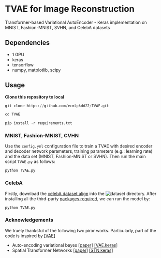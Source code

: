 # TVAE for Image Reconstruction
Transformer-based Variational AutoEncoder - Keras implementation on MNIST, Fashion-MNIST, SVHN, and CelebA datasets

## Dependencies

- 1 GPU
- keras
- tensorflow
- numpy, matplotlib, scipy 

## Usage

**Clone this repository to local**

```python
git clone https://github.com/ecmlpkdd22/TVAE.git

cd TVAE

pip install -r requirements.txt
```

### MNIST, Fashion-MNIST, CVHN

Use the ```config.yml``` configuration file to train a TVAE with desired encoder and decoder network parameters, training parameters (e.g.: learning rate) and the data set (MNIST, Fashion-MNIST or SVHN). Then run the main script ```TVAE.py``` as follows:

```bash
python TVAE.py
```


### CelebA

Firstly, download the [celebA dataset align](http://mmlab.ie.cuhk.edu.hk/projects/CelebA.html) into the ![dataset](dataset/) directory. After installing all the third-party [packages required](https://keras.io/examples/generative/dcgan_overriding_train_step/),  we can run the model by:

```python
python TVAE.py
```

### Acknowledgements
We truely thanksful of the following two piror works. Particularly, part of the code is inspired by [[VAE]](https://github.com/chaitanya100100/VAE-for-Image-Generation)
+ Auto-encoding variational bayes [[paper]](https://arxiv.org/pdf/1312.6114.pdf) [[VAE.keras]](https://github.com/chaitanya100100/VAE-for-Image-Generation)
+ Spatial Transformer Networks [[paper]](https://arxiv.org/pdf/1506.02025.pdf) [[STN.keras]](https://github.com/oarriaga/STN.keras)

